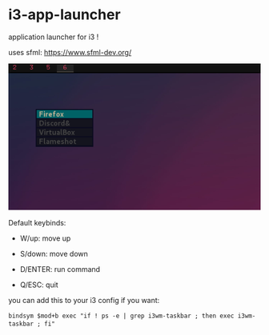 # i3-app-launcher
application launcher for i3 !

uses sfml: https://www.sfml-dev.org/

![](https://raw.githubusercontent.com/331uw13/i3-app-launcher/main/img.png)

Default keybinds:

- W/up: move up

- S/down: move down

- D/ENTER: run command

- Q/ESC: quit


you can add this to your i3 config if you want:

```
bindsym $mod+b exec "if ! ps -e | grep i3wm-taskbar ; then exec i3wm-taskbar ; fi"
```
